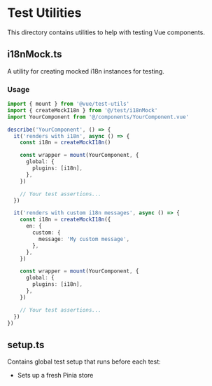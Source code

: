 # Test Utilities

This directory contains utilities to help with testing Vue components.

## i18nMock.ts

A utility for creating mocked i18n instances for testing.

### Usage

```typescript
import { mount } from '@vue/test-utils'
import { createMockI18n } from '@/test/i18nMock'
import YourComponent from '@/components/YourComponent.vue'

describe('YourComponent', () => {
  it('renders with i18n', async () => {
    const i18n = createMockI18n()

    const wrapper = mount(YourComponent, {
      global: {
        plugins: [i18n],
      },
    })

    // Your test assertions...
  })

  it('renders with custom i18n messages', async () => {
    const i18n = createMockI18n({
      en: {
        custom: {
          message: 'My custom message',
        },
      },
    })

    const wrapper = mount(YourComponent, {
      global: {
        plugins: [i18n],
      },
    })

    // Your test assertions...
  })
})
```

## setup.ts

Contains global test setup that runs before each test:

- Sets up a fresh Pinia store

